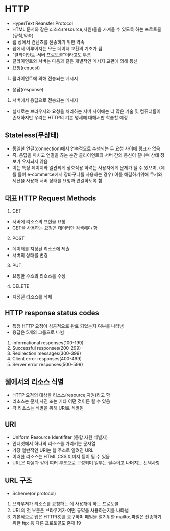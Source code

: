 # HTTP
- HyperText Reansfer Protocol
- HTML 문서와 같은 리소스(resource,자원)들을 가져올 수 있도록 하는 프로토콜(규칙,약속)
- 웹 상에서 컨텐츠를 전송하기 위한 약속
- 웹에서 이루어지는 모든 데이터 교환의 기초가 됨
- "클라이언트-서버 프로토콜"이라고도 부름
- 클라이언트와 서버는 다음과 같은 개별적인 메시지 교환에 의해 통신
- 요청(request)
1. 클라이언트에 의해 전송되는 메시지
- 응답(response)
1. 서버에서 응답으로 전송되는 메시지
- 실제로는 브라우저와 요청을 처리하는 서버 사이에는 더 많은 기술 및 컴퓨터들이 존재하지만 우리는 HTTP의 기본 명세에 대해서만 학습할 예정
## Stateless(무상태)
- 동일한 연결(connection)에서 연속적으로 수행되는 두 요청 사이에 링크가 없음
- 즉, 응답을 마치고 연결을 끊는 순간 클라이언트와 서버 간의 통신이 끝나며 상태 정보가 유지되지 않음
- 이는 특정 페이지와 일관되게 상호작용 하려는 사용자에게 문제가 될 수 있으며, (예를 들어 e-commerce에서 장바구니를 사용하는 경우) 이를 해결하기위해 쿠키와 세션을 사용해 서버 상태를 요청과 연결하도록 함
## 대표 HTTP Request Methods
1. GET
- 서버에 리소스의 표현을 요청
- GET을 사용하는 요청은 데이터만 검색해야 함
2. POST
- 데이터를 지정된 리소스에 제출
- 서버의 상태를 변경
3. PUT
- 요청한 주소의 리소스를 수정
4. DELETE
- 지정된 리소스를 삭제
## HTTP response status codes
- 특정 HTTP 요청이 성공적으로 완료 되었는지 여부를 나타냄
- 응답은 5개의 그룹으로 나뉨
1. Informational responses(100-199)
2. Successful responses(200-299)
3. Redirection messages(300-399)
4. Client error responses(400-499)
5. Server error responses(500-599)
## 웹에서의 리소스 식별
- HTTP 요청의 대상을 리소스(resource,자원)라고 함
- 리소스는 문서,사진 또는 기타 어떤 것이든 될 수 있음
- 각 리소스는 식별을 위해 URI로 식별됨
## URI
- Uniform Resource Identifiter (통합 자원 식별자)
- 인터넷에서 하나의 리소스를 가리키는 문자열
- 가장 일반적인 URI는 웹 주소로 알려진 URL
- 이러한 리소스는 HTML,CSS,이미지 등이 될 수 있음
- URL은 다음과 같이 여러 부분으로 구성되며 일부는 필수이고 나머지는 선택사항
## URL 구조
- Scheme(or protocol)
1. 브라우저가 리소스를 요청하는 데 사용해야 하는 프로토콜
2. URL의 첫 부분은 브라우저가 어떤 규약을 사용하는지를 나타냄
3. 기본적으로 웹은 HTTP(S)를 요구하며 메일을 열기위한 mailto:,파일은 전송하기 위한 ftp: 등 다른 프로토콜도 존재 19